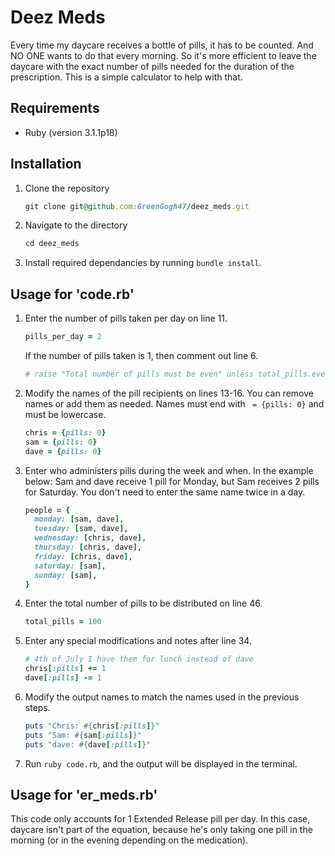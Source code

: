 # Deez Meds

Every time my daycare receives a bottle of pills, it has to be counted. And NO ONE wants to do that every morning. So it's more efficient to leave the daycare with the exact number of pills needed for the duration of the prescription. This is a simple calculator to help with that.

## Requirements

- Ruby (version 3.1.1p18)

## Installation

1. Clone the repository

    ```ruby
    git clone git@github.com:GreenGogh47/deez_meds.git
    ```

2. Navigate to the directory
  
    ```ruby
    cd deez_meds
    ```

3. Install required dependancies by running `bundle install`.

## Usage for 'code.rb'

1. Enter the number of pills taken per day on line 11.

    ```ruby
    pills_per_day = 2
    ```

   If the number of pills taken is 1, then comment out line 6.

    ```ruby
    # raise "Total number of pills must be even" unless total_pills.even?
    ```

2. Modify the names of the pill recipients on lines 13-16. You can remove names or add them as needed. Names must end with ` = {pills: 0}` and must be lowercase.

    ```ruby
    chris = {pills: 0}
    sam = {pills: 0}
    dave = {pills: 0}
    ```

3. Enter who administers pills during the week and when. In the example below: Sam and dave receive 1 pill for Monday, but Sam receives 2 pills for Saturday. You don't need to enter the same name twice in a day.

    ```ruby
    people = {
      monday: [sam, dave],
      tuesday: [sam, dave],
      wednesday: [chris, dave],
      thursday: [chris, dave],
      friday: [chris, dave],
      saturday: [sam],
      sunday: [sam],
    }
    ```

4. Enter the total number of pills to be distributed on line 46.

    ```ruby
    total_pills = 100
    ```

5. Enter any special modifications and notes after line 34.

    ```ruby
    # 4th of July I have them for lunch instead of dave
    chris[:pills] += 1
    dave[:pills] -= 1
    ```

6. Modify the output names to match the names used in the previous steps.

    ```ruby
    puts "Chris: #{chris[:pills]}"
    puts "Sam: #{sam[:pills]}"
    puts "dave: #{dave[:pills]}"
    ```

7. Run `ruby code.rb`, and the output will be displayed in the terminal.

## Usage for 'er_meds.rb'

This code only accounts for 1 Extended Release pill per day. In this case, daycare isn't part of the equation, because he's only taking one pill in the morning (or in the evening depending on the medication).